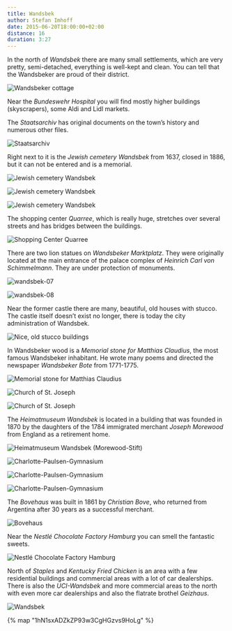 ```yaml
---
title: Wandsbek
author: Stefan Imhoff
date: 2015-06-20T18:00:00+02:00
distance: 16
duration: 3:27
---
```


In the north of _Wandsbek_ there are many small settlements, which are very pretty, semi-detached, everything is well-kept and clean. You can tell that the Wandsbeker are proud of their district.

![Wandsbeker cottage](/assets/images/districts/wandsbek-01.jpg)

Near the _Bundeswehr Hospital_ you will find mostly higher buildings (skyscrapers), some Aldi and Lidl markets.

The _Staatsarchiv_ has original documents on the town’s history and numerous other files.

![Staatsarchiv](/assets/images/districts/wandsbek-02.jpg)

Right next to it is the _Jewish cemetery Wandsbek_ from 1637, closed in 1886, but it can not be entered and is a memorial.

![Jewish cemetery Wandsbek](/assets/images/districts/wandsbek-03.jpg)

![Jewish cemetery Wandsbek](/assets/images/districts/wandsbek-04.jpg)

![Jewish cemetery Wandsbek](/assets/images/districts/wandsbek-05.jpg)

The shopping center _Quarree_, which is really huge, stretches over several streets and has bridges between the buildings.

![Shopping Center Quarree](/assets/images/districts/wandsbek-06.jpg)

There are two lion statues on _Wandsbeker Marktplatz_. They were originally located at the main entrance of the palace complex of _Heinrich Carl von Schimmelmann_. They are under protection of monuments.

![wandsbek-07](/assets/images/districts/wandsbek-07.jpg)

![wandsbek-08](/assets/images/districts/wandsbek-08.jpg)

Near the former castle there are many, beautiful, old houses with stucco. The castle itself doesn’t exist no longer, there is today the city administration of Wandsbek.

![Nice, old stucco buildings](/assets/images/districts/wandsbek-09.jpg)

In Wandsbeker wood is a _Memorial stone for Matthias Claudius_, the most famous Wandsbeker inhabitant. He wrote many poems and directed the newspaper _Wandsbeker Bote_ from 1771-1775.

![Memorial stone for Matthias Claudius](/assets/images/districts/wandsbek-10.jpg)

![Church of St. Joseph](/assets/images/districts/wandsbek-11.jpg)

![Church of St. Joseph](/assets/images/districts/wandsbek-12.jpg)

The _Heimatmuseum Wandsbek_ is located in a building that was founded in 1870 by the daughters of the 1784 immigrated merchant _Joseph Morewood_ from England as a retirement home.

![Heimatmuseum Wandsbek (Morewood-Stift)](/assets/images/districts/wandsbek-13.jpg)

![Charlotte-Paulsen-Gymnasium](/assets/images/districts/wandsbek-14.jpg)

![Charlotte-Paulsen-Gymnasium](/assets/images/districts/wandsbek-16.jpg)

![Charlotte-Paulsen-Gymnasium](/assets/images/districts/wandsbek-15.jpg)

The _Bovehaus_ was built in 1861 by _Christian Bove_, who returned from Argentina after 30 years as a successful merchant.

![Bovehaus](/assets/images/districts/wandsbek-17.jpg)

Near the _Nestlé Chocolate Factory Hamburg_ you can smell the fantastic sweets.

![Nestlé Chocolate Factory Hamburg](/assets/images/districts/wandsbek-18.jpg)

North of _Staples_ and _Kentucky Fried Chicken_ is an area with a few residential buildings and commercial areas with a lot of car dealerships. There is also the _UCI-Wandsbek_ and more commercial areas to the north with even more car dealerships and also the flatrate brothel _Geizhaus_.

![Wandsbek](/assets/images/map/wandsbek.jpg)

{% map "1hN1sxADZkZP93w3CgHGzvs9HoLg" %}
